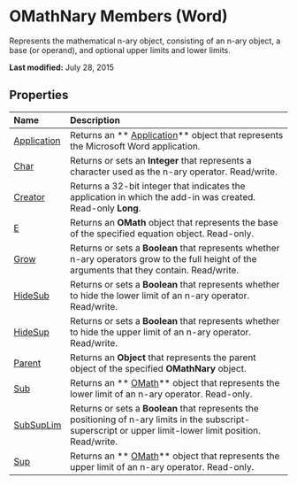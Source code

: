 
# OMathNary Members (Word)
Represents the mathematical n-ary object, consisting of an n-ary object, a base (or operand), and optional upper limits and lower limits.

 **Last modified:** July 28, 2015


## Properties



|**Name**|**Description**|
|:-----|:-----|
| [Application](0a4fdc3c-3a01-9856-c4ef-982fc28b2081.md)|Returns an  ** [Application](d1cf6f8f-4e88-bf01-93b4-90a83f79cb44.md)** object that represents the Microsoft Word application.|
| [Char](46b318d9-208f-c1f2-8f75-2b5116998188.md)|Returns or sets an  **Integer** that represents a character used as the n-ary operator. Read/write.|
| [Creator](83fe7ce7-21ad-3c3c-0425-22e3a214b888.md)|Returns a 32-bit integer that indicates the application in which the add-in was created. Read-only  **Long**.|
| [E](8a76796e-a095-8ad6-b5ea-8e3a320f9484.md)|Returns an  **OMath** object that represents the base of the specified equation object. Read-only.|
| [Grow](95ed373a-e3e2-bbc8-e1eb-9ce372dc9268.md)|Returns or sets a  **Boolean** that represents whether n-ary operators grow to the full height of the arguments that they contain. Read/write.|
| [HideSub](0972c505-c1ed-c0b5-1ca2-f130f4c92844.md)|Returns or sets a  **Boolean** that represents whether to hide the lower limit of an n-ary operator. Read/write.|
| [HideSup](07714d84-0388-d855-1c53-b6163c84ccd9.md)|Returns or sets a  **Boolean** that represents whether to hide the upper limit of an n-ary operator. Read/write.|
| [Parent](4ceef61f-e73f-06b3-73a4-4ed9ee26f50d.md)|Returns an  **Object** that represents the parent object of the specified **OMathNary** object.|
| [Sub](18aac12d-0f76-6b3e-f7f6-857766012e13.md)|Returns an  ** [OMath](82f2f81b-e2d5-140f-bdcc-8b52b821b24d.md)** object that represents the lower limit of an n-ary operator. Read-only.|
| [SubSupLim](806cf02c-26c3-a76a-5c49-ac67ffa009af.md)|Returns or sets a  **Boolean** that represents the positioning of n-ary limits in the subscript-superscript or upper limit-lower limit position. Read/write.|
| [Sup](4b0b984e-bb64-9a40-d86c-c4d4645d2cae.md)|Returns an  ** [OMath](82f2f81b-e2d5-140f-bdcc-8b52b821b24d.md)** object that represents the upper limit of an n-ary operator. Read-only.|
